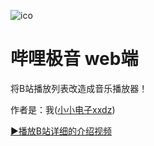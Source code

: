 ![ico](https://article.biliimg.com/bfs/new_dyn/6de998bc1c801811007eb1b522a41a603461569935575626.png)
# 哔哩极音 web端
将B站播放列表改造成音乐播放器！

作者是：我([小小电子xxdz](https://space.bilibili.com/3461569935575626))

[▶️播放B站详细的介绍视频](https://www.bilibili.com/video/BV1PtTDzQE6c)
